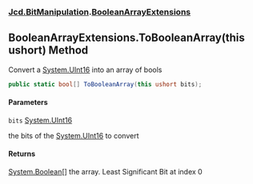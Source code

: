 ### [Jcd.BitManipulation](Jcd.BitManipulation.md 'Jcd.BitManipulation').[BooleanArrayExtensions](Jcd.BitManipulation.BooleanArrayExtensions.md 'Jcd.BitManipulation.BooleanArrayExtensions')

## BooleanArrayExtensions.ToBooleanArray(this ushort) Method

Convert a [System.UInt16](https://docs.microsoft.com/en-us/dotnet/api/System.UInt16 'System.UInt16') into an array of
bools

```csharp
public static bool[] ToBooleanArray(this ushort bits);
```
#### Parameters

<a name='Jcd.BitManipulation.BooleanArrayExtensions.ToBooleanArray(thisushort).bits'></a>

`bits` [System.UInt16](https://docs.microsoft.com/en-us/dotnet/api/System.UInt16 'System.UInt16')

the bits of the [System.UInt16](https://docs.microsoft.com/en-us/dotnet/api/System.UInt16 'System.UInt16') to convert

#### Returns

[System.Boolean](https://docs.microsoft.com/en-us/dotnet/api/System.Boolean 'System.Boolean')[[]](https://docs.microsoft.com/en-us/dotnet/api/System.Array 'System.Array')
the array. Least Significant Bit at index 0
